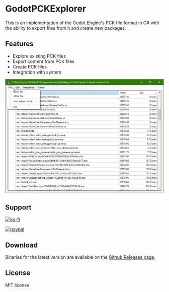 # GodotPCKExplorer

This is an implementation of the Godot Engine's PCK file format in C# with the ability to export files from it and create new packages.

## Features

* Explore existing PCK files
* Export content from PCK files
* Create PCK files
* Integration with system

![Main Window](Images/screenshot.png)

## Support

[![ko-fi](https://ko-fi.com/img/githubbutton_sm.svg)](https://ko-fi.com/I2I53VZ2D)

[![paypal](https://www.paypalobjects.com/en_US/i/btn/btn_donateCC_LG.gif)](https://paypal.me/dmitriysalnikov)

## Download

Binaries for the latest version are available on the [Github Releases page](https://github.com/DmitriySalnikov/GodotPCKExplorer/releases/latest).

## License

MIT license

